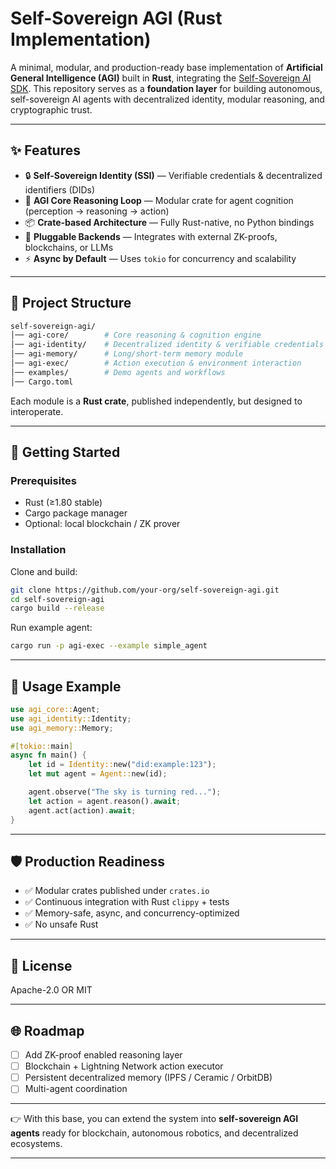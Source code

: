 # Self-Sovereign AGI (Rust Implementation)

A minimal, modular, and production-ready base implementation of **Artificial General Intelligence (AGI)** built in **Rust**, integrating the [Self-Sovereign AI SDK](https://github.com/AI-Robotic-Labs/Self-Sovereign-AI-SDK).
This repository serves as a **foundation layer** for building autonomous, self-sovereign AI agents with decentralized identity, modular reasoning, and cryptographic trust.

---

## ✨ Features

* 🔒 **Self-Sovereign Identity (SSI)** — Verifiable credentials & decentralized identifiers (DIDs)
* 🧠 **AGI Core Reasoning Loop** — Modular crate for agent cognition (perception → reasoning → action)
* 📦 **Crate-based Architecture** — Fully Rust-native, no Python bindings
* 🔗 **Pluggable Backends** — Integrates with external ZK-proofs, blockchains, or LLMs
* ⚡ **Async by Default** — Uses `tokio` for concurrency and scalability

---

## 📂 Project Structure

```bash
self-sovereign-agi/
│── agi-core/        # Core reasoning & cognition engine
│── agi-identity/    # Decentralized identity & verifiable credentials
│── agi-memory/      # Long/short-term memory module
│── agi-exec/        # Action execution & environment interaction
│── examples/        # Demo agents and workflows
│── Cargo.toml
```

Each module is a **Rust crate**, published independently, but designed to interoperate.

---

## 🚀 Getting Started

### Prerequisites

* Rust (≥1.80 stable)
* Cargo package manager
* Optional: local blockchain / ZK prover

### Installation

Clone and build:

```bash
git clone https://github.com/your-org/self-sovereign-agi.git
cd self-sovereign-agi
cargo build --release
```

Run example agent:

```bash
cargo run -p agi-exec --example simple_agent
```

---

## 🧩 Usage Example

```rust
use agi_core::Agent;
use agi_identity::Identity;
use agi_memory::Memory;

#[tokio::main]
async fn main() {
    let id = Identity::new("did:example:123");
    let mut agent = Agent::new(id);

    agent.observe("The sky is turning red...");
    let action = agent.reason().await;
    agent.act(action).await;
}
```

---

## 🛡️ Production Readiness

* ✅ Modular crates published under `crates.io`
* ✅ Continuous integration with Rust `clippy` + tests
* ✅ Memory-safe, async, and concurrency-optimized
* ✅ No unsafe Rust

---

## 📜 License

Apache-2.0 OR MIT

---

## 🌐 Roadmap

* [ ] Add ZK-proof enabled reasoning layer
* [ ] Blockchain + Lightning Network action executor
* [ ] Persistent decentralized memory (IPFS / Ceramic / OrbitDB)
* [ ] Multi-agent coordination

---

👉 With this base, you can extend the system into **self-sovereign AGI agents** ready for blockchain, autonomous robotics, and decentralized ecosystems.

---